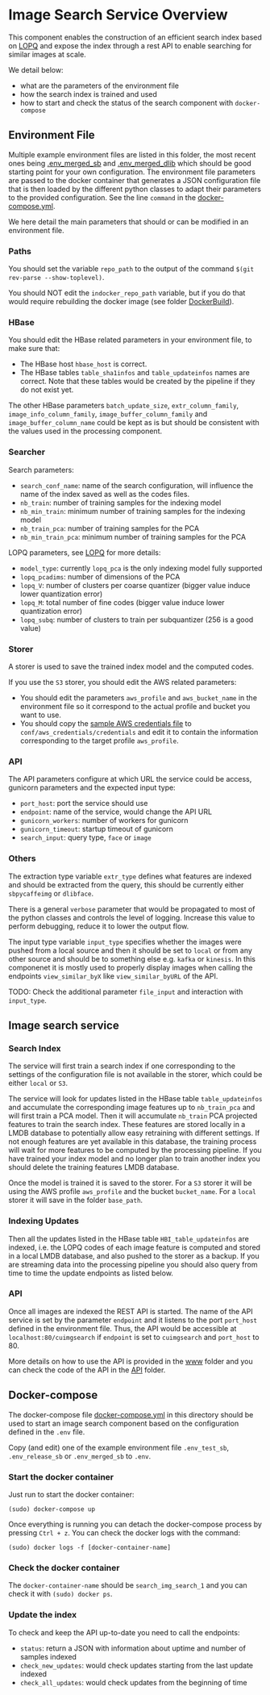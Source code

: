 # Image Search Service Overview

This component enables the construction of an efficient search index based on [LOPQ](../../../lopq) 
and expose the index through a rest API to enable searching for similar images at scale.

We detail below:
 * what are the parameters of the environment file 
 * how the search index is trained and used
 * how to start and check the status of the search component with `docker-compose` 

## Environment File

Multiple example environment files are listed in this folder, the most recent ones being 
[.env_merged_sb](.env_merged_sb) and [.env_merged_dlib](.env_merged_dlib) which should be 
good starting point for your own configuration. 
The environment file parameters are passed to the docker container that generates a JSON
 configuration file that is then loaded by the different python classes to adapt their parameters
 to the provided configuration. 
 See the line `command` in the [docker-compose.yml](docker-compose.yml).
 
 We here detail the main parameters that should or can be modified in an environment file. 

### Paths

You should set the variable `repo_path` to the output of the command 
`$(git rev-parse --show-toplevel)`. 

You should NOT edit the `indocker_repo_path` variable, but if you do that would require rebuilding
the docker image (see folder [DockerBuild](../../DockerBuild)).

### HBase
You should edit the HBase related parameters in your environment file, to make sure that:

- The HBase host `hbase_host` is correct.
- The HBase tables `table_sha1infos` and `table_updateinfos` names are correct.
Note that these tables would be created by the pipeline if they do not exist yet.

The other HBase parameters `batch_update_size`, `extr_column_family`, `image_info_column_family`,
`image_buffer_column_family` and `image_buffer_column_name` could be kept as is but should be
consistent with the values used in the processing component. 

### Searcher

Search parameters:
- `search_conf_name`: name of the search configuration, will influence the name of the index saved
as well as the codes files.
- `nb_train`: number of training samples for the indexing model
- `nb_min_train`: minimum number of training samples for the indexing model
- `nb_train_pca`: number of training samples for the PCA
- `nb_min_train_pca`: minimum number of training samples for the PCA

LOPQ parameters, see [LOPQ](../../../lopq) for more details:
- `model_type`: currently `lopq_pca` is the only indexing model fully supported
- `lopq_pcadims`: number of dimensions of the PCA
- `lopq_V`: number of clusters per coarse quantizer (bigger value induce lower quantization error)
- `lopq_M`: total number of fine codes (bigger value induce lower quantization error)
- `lopq_subq`: number of clusters to train per subquantizer (256 is a good value)

### Storer
A storer is used to save the trained index model and the computed codes.

If you use the `S3` storer, you should edit the AWS related parameters:

- You should edit the parameters `aws_profile` and `aws_bucket_name` in the environment file so it correspond to 
the actual profile and bucket you want to use. 
- You should copy the [sample AWS credentials file](../../../conf/aws_credentials/credentials.sample) to 
`conf/aws_credentials/credentials` and edit it to contain the information corresponding
to the target profile `aws_profile`.

### API

The API parameters configure at which URL the service could be access, gunicorn parameters and 
the expected input type:
* `port_host`: port the service should use
* `endpoint`: name of the service, would change the API URL
* `gunicorn_workers`: number of workers for gunicorn
* `gunicorn_timeout`: startup timeout of gunicorn
* `search_input`: query type, `face` or `image`

### Others

The extraction type variable `extr_type` defines what features are indexed and should be extracted
from the query, this should be currently either `sbpycaffeimg` or `dlibface`.

There is a general `verbose` parameter that would be propagated to most of the python classes and
controls the level of logging. Increase this value to perform debugging, reduce it to lower the 
output flow. 

The input type variable `input_type` specifies whether the images were pushed from a local source
 and then it should be set to `local` or from any other source and should be to something else 
 e.g. `kafka` or `kinesis`. In this componenet it is mostly used to properly display images
 when calling the endpoints `view_similar_byX` like `view_similar_byURL` of the API. 

TODO: Check the additional parameter `file_input` and interaction with `input_type`.

## Image search service

### Search Index
The service will first train a search index if one corresponding to the settings of the configuration file is not available
in the storer, which could be either `local` or `S3`.

The service will look for updates listed in the HBase table `table_updateinfos` and accumulate
the corresponding image features up to `nb_train_pca` and will first train a PCA model. 
Then it will accumulate `nb_train` PCA projected features to train the search index. 
These features are stored locally in a LMDB database to potentially allow easy retraining with 
different settings.
If not enough features are yet available in this database, the training process will wait for 
more features to be computed by the processing pipeline. 
If you have trained your index model and no longer plan to train another index you should delete
 the training features LMDB database.

Once the model is trained it is saved to the storer. 
For a `S3` storer it will be using the AWS profile `aws_profile` and the bucket `bucket_name`.
For a `local` storer it will save in the folder `base_path`.

### Indexing Updates

Then all the updates listed in the HBase table `HBI_table_updateinfos` are indexed, i.e. the 
LOPQ codes of each image feature is computed and stored in a local LMDB database, 
and also pushed to the storer as a backup. If you are streaming data into the processing pipeline
you should also query from time to time the update endpoints as listed below.

### API

Once all images are indexed the REST API is started.
The name of the API service is set by the parameter `endpoint` and it listens to the 
port `port_host` defined in the environment file. 
Thus, the API would be accessible at `localhost:80/cuimgsearch` if `endpoint` is set 
to `cuimgsearch` and `port_host` to 80.
 
 More details on how to use the API is provided in the [www](../../../www) folder and you can 
 check the code of the API in the [API](../../../cufacesearch/cufacesearch/api) folder.  


## Docker-compose

The docker-compose file [docker-compose.yml](docker-compose.yml) in this directory should be used 
to start an image search component based on the configuration defined in the `.env` file.

Copy (and edit) one of the example environment file `.env_test_sb`, `.env_release_sb` 
or `.env_merged_sb` to `.env`.

### Start the docker container
Just run to start the docker container:

`(sudo) docker-compose up`

Once everything is running you can detach the docker-compose process by pressing `Ctrl + z`. 
You can check the docker logs with the command:

`(sudo) docker logs -f [docker-container-name]`

### Check the docker container
The `docker-container-name` should be `search_img_search_1` and you can check it with `(sudo) docker ps`.

### Update the index

To check and keep the API up-to-date you need to call the endpoints:
* `status`: return a JSON with information about uptime and number of samples indexed
* `check_new_updates`: would check updates starting from the last update indexed
* `check_all_updates`: would check updates from the beginning of time

